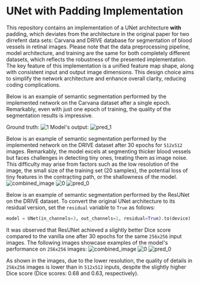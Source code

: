 # UNet with Padding Implementation

This repository contains an implementation of a UNet architecture **with** padding, which deviates from the architecture in the original paper for two dirrefent data sets: Carvana and DRIVE database for segmentation of blood vessels in retinal images. Please note that the data preprocessing pipeline, model architecture, and training are the same for both completely different datasets, which reflects the robustness of the presented implementation. The key feature of this implementation is a unified feature map shape, along with consistent input and output image dimensions. This design choice aims to simplify the network architecture and enhance overall clarity, reducing coding complications.

Below is an example of semantic segmentation performed by the implemented network on the Carvana dataset after a single epoch. Remarkably, even with just one epoch of training, the quality of the segmentation results is impressive.

Ground truth:
![1](https://github.com/AbedSoleymani/Computer-Vision/assets/72225265/142d7497-d5eb-4a3f-8b50-c25f93e4d817)
Model's output:
![pred_1](https://github.com/AbedSoleymani/Computer-Vision/assets/72225265/1cbfc970-c786-4292-9424-ace3d5866520)

Below is an example of semantic segmentation performed by the implemented network on the DRIVE dataset after $30$ epochs for `512x512` images. Remarkably, the model excels at segmenting thicker blood vessels but faces challenges in detecting tiny ones, treating them as image noise. This difficulty may arise from factors such as the low resolution of the image, the small size of the training set (20 samples), the potential loss of tiny features in the contracting path, or the shallowness of the model.
![combined_image](https://github.com/AbedSoleymani/Computer-Vision/assets/72225265/8b38d857-7d87-4448-be42-d3fe1107f540)
![0](https://github.com/AbedSoleymani/Computer-Vision/assets/72225265/04dc23fe-2423-464a-9383-0bcb840461d6)
![pred_0](https://github.com/AbedSoleymani/Computer-Vision/assets/72225265/e04cc6ff-5a18-4b5e-9947-53587e8ba467)

Below is an example of semantic segmentation performed by the ResUNet on the DRIVE dataset. To convert the original UNet architecture to its residual version, set the `residual` variable to `True` as follows:
```python
model = UNet(in_channels=3, out_channels=1, residual=True).to(device)
```
It was observed that ResUNet achieved a slightly better Dice score compared to the vanilla one after $30$ epochs for the same `256x256` input images. The following images showcase examples of the model's performance on `256x256` images:
![combined_image](https://github.com/AbedSoleymani/Computer-Vision/assets/72225265/ad92090b-e662-43a6-8aea-b2b6ff48849c)
![0](https://github.com/AbedSoleymani/Computer-Vision/assets/72225265/25cd4863-57e6-4893-ad0b-69d9046dc0b7)
![pred_0](https://github.com/AbedSoleymani/Computer-Vision/assets/72225265/e69b50b0-92b7-45f9-b46e-216fa28db5ab)

As shown in the images, due to the lower resolution, the quality of details in `256x256` images is lower than in `512x512` inputs, despite the slightly higher Dice score (Dice scores: $0.68$ and $0.63$, respectively).
